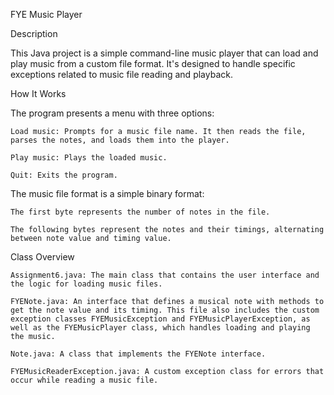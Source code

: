 FYE Music Player

Description

This Java project is a simple command-line music player that can load and play music from a custom file format. It's designed to handle specific exceptions related to music file reading and playback.

How It Works

The program presents a menu with three options:

    Load music: Prompts for a music file name. It then reads the file, parses the notes, and loads them into the player.

    Play music: Plays the loaded music.

    Quit: Exits the program.

The music file format is a simple binary format:

    The first byte represents the number of notes in the file.

    The following bytes represent the notes and their timings, alternating between note value and timing value.

Class Overview

    Assignment6.java: The main class that contains the user interface and the logic for loading music files.

    FYENote.java: An interface that defines a musical note with methods to get the note value and its timing. This file also includes the custom exception classes FYEMusicException and FYEMusicPlayerException, as well as the FYEMusicPlayer class, which handles loading and playing the music.

    Note.java: A class that implements the FYENote interface.

    FYEMusicReaderException.java: A custom exception class for errors that occur while reading a music file.

